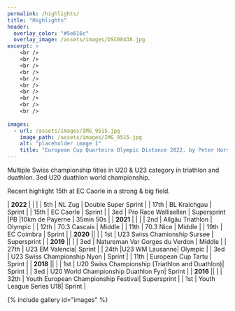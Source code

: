 ```yaml
---
permalink: /highlights/
title: "Highlights"
header:
  overlay_color: "#5e616c"
  overlay_image: /assets/images/DSC08438.jpg
excerpt: >
    <br />
    <br />
    <br />
    <br />
    <br />
    <br />
    <br />
    <br />
    <br />
    <br />  
    
images:
  - url: /assets/images/IMG_9515.jpg
    image_path: /assets/images/IMG_9515.jpg
    alt: "placeholder image 1"
    title: "European Cup Quarteira Olympic Distance 2022. by Peter Horsten"
---
```



<style>
ul {
    list-style-type: none;
    margin-left: 5px;
}
</style>
Multiple Swiss championship titles in U20 & U23 category in triathlon and duathlon. 3ed U20 duathlon world championship. 

Recent highlight 15th at EC Caorle in a strong & big field.

<style>
td, th {
   border: none!important;
}
</style>


|   **2022**                 |                                |        |
|   5th                      |       NL Zug                   |   Double Super Sprint     |
|   17th                     |       BL Kraichgau                   |    Sprint    |
|   15th                     |       EC Caorle                   |   Sprint     |
|   3ed                      | Pro Race Wallisellen | Supersprint
|PB |10km de Payerne | 35min 50s |
|   **2021**                 |                                |        |
|   2nd                         | Allgäu Triathlon | Olympic |
|   12th | 70.3 Cascais | Middle |
|   11th | 70.3 Nice | Middle |
|   19th  | EC Coimbra | Sprint |
|   **2020**                 ||        |
|   1st | U23 Swiss Chamionship Sursee | Supersprint |
|   **2019**                 ||        |
|   3ed | Natureman Var Gorges du Verdon | Middle |
|   27th | U23 EM Valencia| Sprint |
|   24th |U23 WM Lausanne| Olympic |
|   3ed | U23 Swiss Championship Nyon | Sprint |
|   11th | European Cup Tartu | Sprint |
|   **2018**                 ||        |
|   1st | U20 Swiss Championship (Triathlon and Duathlon)| Sprint |
|   3ed | U20 World Championship Duathlon Fyn| Sprint |
|   **2016**                 ||        |
|   32th |  Youth European Championship Festival| Supersprint |
|   1st |  Youth League Series U18| Sprint |



{% include gallery id="images" %}